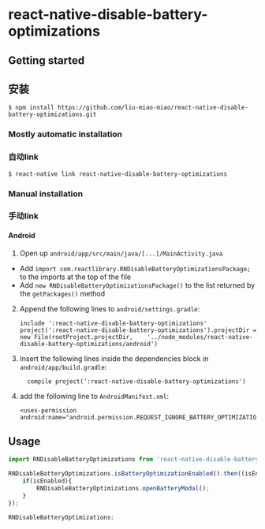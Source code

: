 # react-native-disable-battery-optimizations

## Getting started
## 安装

`$ npm install https://github.com/liu-miao-miao/react-native-disable-battery-optimizations.git`

### Mostly automatic installation
### 自动link

`$ react-native link react-native-disable-battery-optimizations`

### Manual installation
### 手动link

#### Android

1. Open up `android/app/src/main/java/[...]/MainActivity.java`
  - Add `import com.reactlibrary.RNDisableBatteryOptimizationsPackage;` to the imports at the top of the file
  - Add `new RNDisableBatteryOptimizationsPackage()` to the list returned by the `getPackages()` method
2. Append the following lines to `android/settings.gradle`:
  	```
  	include ':react-native-disable-battery-optimizations'
  	project(':react-native-disable-battery-optimizations').projectDir = new File(rootProject.projectDir, 	'../node_modules/react-native-disable-battery-optimizations/android')
  	```
3. Insert the following lines inside the dependencies block in `android/app/build.gradle`:
  	```
      compile project(':react-native-disable-battery-optimizations')
  	```
4. add the following line to `AndroidManifest.xml`:
	```
	<uses-permission android:name="android.permission.REQUEST_IGNORE_BATTERY_OPTIMIZATIONS"/>
	```

## Usage
```javascript
import RNDisableBatteryOptimizations from 'react-native-disable-battery-optimizations';

RNDisableBatteryOptimizations.isBatteryOptimizationEnabled().then((isEnabled)=>{
	if(isEnabled){
		RNDisableBatteryOptimizations.openBatteryModal();
	}
});

RNDisableBatteryOptimizations;
```
  
